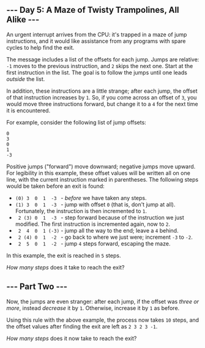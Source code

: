 <h2>--- Day 5: A Maze of Twisty Trampolines, All Alike ---</h2><p>An urgent <span title="Later, on its turn, it sends you a sorcery.">interrupt</span> arrives from the CPU: it's trapped in a maze of jump instructions, and it would like assistance from any programs with spare cycles to help find the exit.</p>
<p>The message includes a list of the offsets for each jump. Jumps are relative: <code>-1</code> moves to the previous instruction, and <code>2</code> skips the next one. Start at the first instruction in the list. The goal is to follow the jumps until one leads <em>outside</em> the list.</p>
<p>In addition, these instructions are a little strange; after each jump, the offset of that instruction increases by <code>1</code>. So, if you come across an offset of <code>3</code>, you would move three instructions forward, but change it to a <code>4</code> for the next time it is encountered.</p>
<p>For example, consider the following list of jump offsets:</p>
<pre><code>0
3
0
1
-3
</code></pre>
<p>Positive jumps ("forward") move downward; negative jumps move upward. For legibility in this example, these offset values will be written all on one line, with the current instruction marked in parentheses. The following steps would be taken before an exit is found:</p>
<ul>
<li><code>(0)&nbsp;3&nbsp;&nbsp;0&nbsp;&nbsp;1&nbsp;&nbsp;-3&nbsp;</code> - <em>before</em> we have taken any steps.</li>
<li><code>(1)&nbsp;3&nbsp;&nbsp;0&nbsp;&nbsp;1&nbsp;&nbsp;-3&nbsp;</code> - jump with offset <code>0</code> (that is, don't jump at all). Fortunately, the instruction is then incremented to <code>1</code>.</li>
<li><code>&nbsp;2&nbsp;(3)&nbsp;0&nbsp;&nbsp;1&nbsp;&nbsp;-3&nbsp;</code> - step forward because of the instruction we just modified. The first instruction is incremented again, now to <code>2</code>.</li>
<li><code>&nbsp;2&nbsp;&nbsp;4&nbsp;&nbsp;0&nbsp;&nbsp;1&nbsp;(-3)</code> - jump all the way to the end; leave a <code>4</code> behind.</li>
<li><code>&nbsp;2&nbsp;(4)&nbsp;0&nbsp;&nbsp;1&nbsp;&nbsp;-2&nbsp;</code> - go back to where we just were; increment <code>-3</code> to <code>-2</code>.</li>
<li><code>&nbsp;2&nbsp;&nbsp;5&nbsp;&nbsp;0&nbsp;&nbsp;1&nbsp;&nbsp;-2&nbsp;</code> - jump <code>4</code> steps forward, escaping the maze.</li>
</ul>
<p>In this example, the exit is reached in <code>5</code> steps.</p>
<p><em>How many steps</em> does it take to reach the exit?</p>

<h2 id="part2">--- Part Two ---</h2><p>Now, the jumps are even stranger: after each jump, if the offset was <em>three or more</em>, instead <em>decrease</em> it by <code>1</code>. Otherwise, increase it by <code>1</code> as before.</p>
<p>Using this rule with the above example, the process now takes <code>10</code> steps, and the offset values after finding the exit are left as <code>2 3 2 3 -1</code>.</p>
<p><em>How many steps</em> does it now take to reach the exit?</p>

